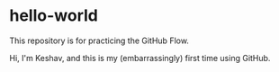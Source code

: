 # hello-world
This repository is for practicing the GitHub Flow.

Hi, I'm Keshav, and this is my (embarrassingly) first time using GitHub.
